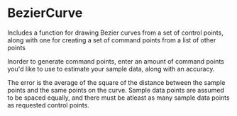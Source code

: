 # BezierCurve

Includes a function for drawing Bezier curves from a set of control points, along with one for creating a set of command points from a list of other points

Inorder to generate command points, enter an amount of command points you'd like to use to estimate your sample data, along with an accuracy.

The error is the average of the square of the distance between the sample points and the same points on the curve.
Sample data points are assumed to be spaced equally, and there must be atleast as many sample data points as requested control points.
